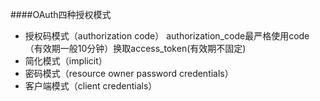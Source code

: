 ####OAuth四种授权模式
- 授权码模式（authorization code）
    authorization_code最严格使用code（有效期一般10分钟）换取access_token(有效期不固定)
- 简化模式（implicit）
- 密码模式（resource owner password credentials）
- 客户端模式（client credentials）
